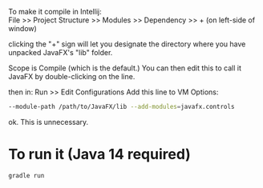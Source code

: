 To make it compile in Intellij:\
File >> Project Structure >> Modules >> Dependency >> + (on left-side of window)
   
clicking the "+" sign will let you designate the directory where you have unpacked JavaFX's "lib" folder.
   
Scope is Compile (which is the default.) You can then edit this to call it JavaFX by double-clicking on the line.
   
then in:
Run >> Edit Configurations
Add this line to VM Options:
```bash
--module-path /path/to/JavaFX/lib --add-modules=javafx.controls
```
ok. This is unnecessary.

# To run it (Java 14 required)
```bash
gradle run
```